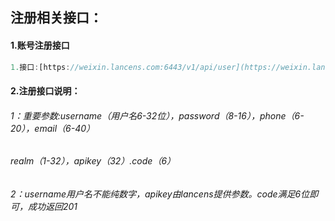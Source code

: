 ## 注册相关接口：

#### 1.账号注册接口

```js
1.接口:[https://weixin.lancens.com:6443/v1/api/user](https://weixin.lancens.com:6443/v1/api/user)
```

#### 2.注册接口说明：

######         1：重要参数:username（用户名6-32位），password（8-16），phone（6-20），email（6-40）

######               realm（1-32），apikey（32）.code（6）

######         2：username用户名不能纯数字，apikey由lancens提供参数。code满足6位即可，成功返回201



